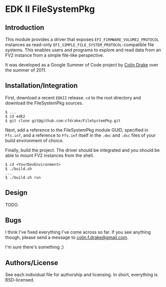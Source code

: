 EDK II FileSystemPkg
====================

Introduction
------------
This module provides a driver that exposes `EFI_FIRMWARE_VOLUME2_PROTOCOL`
instances as read-only `EFI_SIMPLE_FILE_SYSTEM_PROTOCOL`-compatible file
systems. This enables users and programs to explore and read data from an FV2
instance from a simple file-like perspective.

It was developed as a Google Summer of Code project by
[Colin Drake](http://colinfdrake.com) over the summer of 2011.

Installation/Integration
------------------------
First, download a recent `EDKII` release. `cd` to the root directory and download the
FileSystemPkg sources.

    $ ...
    $ cd edk2
    $ git clone git@github.com:cfdrake/FileSystemPkg.git

Next, add a reference to the FileSystemPkg module GUID, specified in `Ffs.inf`, and
a reference to `Ffs.inf` itself in the `.dec` and `.dsc` files of your build environment
of choice.

Finally, build the project. The driver should be integrated and you should be able to
mount FV2 instances from the shell.

    $ cd <YourDevEnvironment>
    $ ./build.sh
    ...
    $ ./build.sh run

Design
------
TODO.

Bugs
----
I think I've fixed everything I've come across so far. If you see anything 
though, please send a message to colin.f.drake@gmail.com.

I'm sure there's something ;)

Authors/License
---------------
See each individual file for authorship and licensing. In short, everything is
BSD-licensed.
